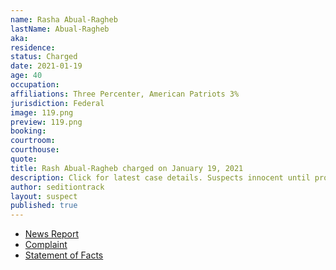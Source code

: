 ```yaml
---
name: Rasha Abual-Ragheb
lastName: Abual-Ragheb
aka: 
residence: 
status: Charged
date: 2021-01-19
age: 40
occupation: 
affiliations: Three Percenter, American Patriots 3%
jurisdiction: Federal
image: 119.png
preview: 119.png
booking: 
courtroom: 
courthouse: 
quote: 
title: Rash Abual-Ragheb charged on January 19, 2021
description: Click for latest case details. Suspects innocent until proven guilty.
author: seditiontrack
layout: suspect
published: true
---
```

- [News Report](https://www.the961.com/lebanese-charged-us-capitol/)
- [Complaint](https://www.justice.gov/opa/page/file/1357081/download)
- [Statement of Facts](https://www.justice.gov/opa/page/file/1357076/download)
